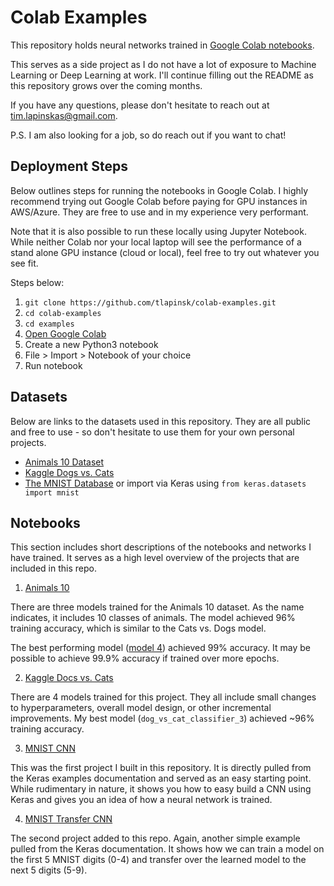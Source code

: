 # Colab Examples
This repository holds neural networks trained in [Google Colab notebooks](https://colab.research.google.com/notebooks/welcome.ipynb#recent=true).

This serves as a side project as I do not have a lot of exposure to Machine Learning or Deep Learning at work. I'll continue filling out the README as this repository grows over the coming months.

If you have any questions, please don't hesitate to reach out at tim.lapinskas@gmail.com. 

P.S. I am also looking for a job, so do reach out if you want to chat!

## Deployment Steps
Below outlines steps for running the notebooks in Google Colab. I highly recommend trying out Google Colab before paying for GPU instances in AWS/Azure. They are free to use and in my experience very performant.

Note that it is also possible to run these locally using Jupyter Notebook. While neither Colab nor your local laptop will see the performance of a stand alone GPU instance (cloud or local), feel free to try out whatever you see fit.

Steps below: 
1. `git clone https://github.com/tlapinsk/colab-examples.git`
2. `cd colab-examples`
3. `cd examples`
4. [Open Google Colab](https://colab.research.google.com/notebooks/welcome.ipynb)
5. Create a new Python3 notebook
6. File > Import > Notebook of your choice
7. Run notebook

## Datasets
Below are links to the datasets used in this repository. They are all public and free to use - so don't hesitate to use them for your own personal projects.

- [Animals 10 Dataset](https://www.kaggle.com/alessiocorrado99/animals10/download)
- [Kaggle Dogs vs. Cats](https://www.kaggle.com/c/dogs-vs-cats/data)
- [The MNIST Database](http://yann.lecun.com/exdb/mnist/) or import via Keras using `from keras.datasets import mnist`

## Notebooks
This section includes short descriptions of the notebooks and networks I have trained. It serves as a high level overview of the projects that are included in this repo.

1. [Animals 10](https://www.kaggle.com/alessiocorrado99/animals10)

There are three models trained for the Animals 10 dataset. As the name indicates, it includes 10 classes of animals. The model achieved 96% training accuracy, which is similar to the Cats vs. Dogs model.

The best performing model ([model 4](https://github.com/tlapinsk/colab-examples/blob/master/examples/animals_10_model_4_classifier.ipynb)) achieved 99% accuracy. It may be possible to achieve 99.9% accuracy if trained over more epochs. 

2. [Kaggle Docs vs. Cats](https://www.kaggle.com/c/dogs-vs-cats)

There are 4 models trained for this project. They all include small changes to hyperparameters, overall model design, or other incremental improvements. My best model (`dog_vs_cat_classifier_3`) achieved ~96% training accuracy.

3. [MNIST CNN](https://keras.io/examples/mnist_cnn/)

This was the first project I built in this repository. It is directly pulled from the Keras examples documentation and served as an easy starting point. While rudimentary in nature, it shows you how to easy build a CNN using Keras and gives you an idea of how a neural network is trained.

4. [MNIST Transfer CNN](https://keras.io/examples/mnist_transfer_cnn/)

The second project added to this repo. Again, another simple example pulled from the Keras documentation. It shows how we can train a model on the first 5 MNIST digits (0-4) and transfer over the learned model to the next 5 digits (5-9). 
